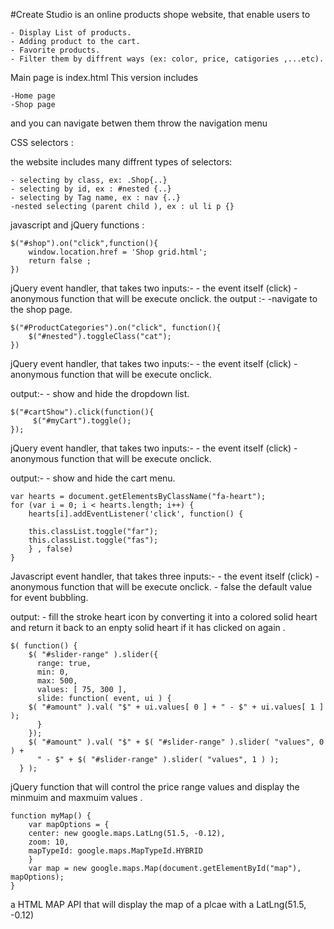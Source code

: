 
#Create Studio 
	is an online products shope website, that enable users to 

    - Display List of products.
    - Adding product to the cart.
    - Favorite products.
    - Filter them by diffrent ways (ex: color, price, catigories ,...etc).

Main page is index.html 
This version includes

    -Home page
    -Shop page

and you can navigate betwen them throw the navigation menu


CSS selectors : 

the website includes many diffrent types of selectors:

	- selecting by class, ex: .Shop{..}
	- selecting by id, ex : #nested {..}
	- selecting by Tag name, ex : nav {..}
	-nested selecting (parent child ), ex : ul li p {}




javascript and jQuery functions : 



	$("#shop").on("click",function(){
	    window.location.href = 'Shop grid.html';
	    return false ; 
	})
jQuery event handler, that takes two inputs:-
	- the event itself (click)
	- anonymous function that will be execute onclick.
the output :-
    -navigate to the shop page.






	$("#ProductCategories").on("click", function(){
	    $("#nested").toggleClass("cat");
	})

jQuery event handler, that takes two inputs:-
	- the event itself (click)
	- anonymous function that will be execute onclick.

output:- 
	- show and hide the dropdown list.





	$("#cartShow").click(function(){
	     $("#myCart").toggle();
	}); 


jQuery event handler, that takes two inputs:-
	- the event itself (click)
	- anonymous function that will be execute onclick.

output:- 
	- show and hide the cart menu.





	var hearts = document.getElementsByClassName("fa-heart");
	for (var i = 0; i < hearts.length; i++) {
	    hearts[i].addEventListener('click', function() {

		this.classList.toggle("far");
		this.classList.toggle("fas");
	    } , false) 
	}


Javascript event handler, that takes three inputs:-
	- the event itself (click)
	- anonymous function that will be execute onclick.
	- false the default value for event bubbling. 

output:
	- fill the stroke heart icon by converting it into a colored solid heart and return it back to an enpty solid heart if it has clicked on again .




	$( function() {
	    $( "#slider-range" ).slider({
	      range: true,
	      min: 0,
	      max: 500,
	      values: [ 75, 300 ],
	      slide: function( event, ui ) {
		$( "#amount" ).val( "$" + ui.values[ 0 ] + " - $" + ui.values[ 1 ] );
	      }
	    });
	    $( "#amount" ).val( "$" + $( "#slider-range" ).slider( "values", 0 ) +
	      " - $" + $( "#slider-range" ).slider( "values", 1 ) );
	  } );


jQuery function that will control the price range values and display the minmuim and maxmuim values .




	function myMap() {
	    var mapOptions = {
		center: new google.maps.LatLng(51.5, -0.12),
		zoom: 10,
		mapTypeId: google.maps.MapTypeId.HYBRID
	    }
	    var map = new google.maps.Map(document.getElementById("map"), mapOptions);
	}


a HTML MAP API that will display the map of a plcae with a LatLng(51.5, -0.12)

